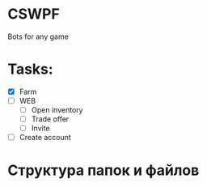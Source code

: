 # CSWPF
Bots for any game

# Tasks:
- [X] Farm
- [ ] WEB
  - [ ] Open inventory
  - [ ] Trade offer
  - [ ] Invite
- [ ] Create account

# Структура папок и файлов

